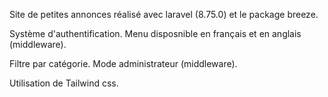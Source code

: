 Site de petites annonces réalisé avec laravel (8.75.0) et le package breeze.

Système d'authentification. Menu disposnible en français et en anglais (middleware).

Filtre par catégorie. Mode administrateur (middleware).

Utilisation de Tailwind css.
